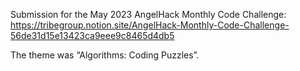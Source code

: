 Submission for the May 2023 AngelHack Monthly Code Challenge: https://tribegroup.notion.site/AngelHack-Monthly-Code-Challenge-56de31d15e13423ca9eee9c8465d4db5 

The theme was “Algorithms: Coding Puzzles”.
